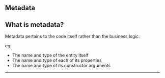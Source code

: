 ## Metadata

## What is metadata?

Metadata pertains to the code itself rather than the business logic.

eg:

- The name and type of the entity itself
- The name and type of each of its properties
- The name and type of its constructor arguments



---
